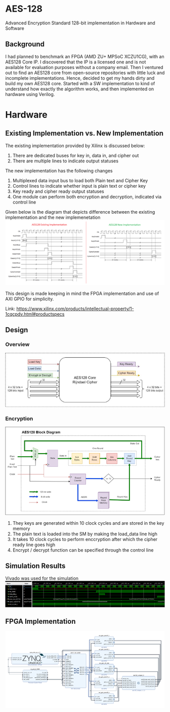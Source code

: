 # AES-128
Advanced Encryption Standard 128-bit implementation in Hardware and Software

## Background
I had planned to benchmark an FPGA (AMD ZU+ MPSoC XCZU1CG), with an AES128 Core IP. I discovered that the IP is a licensed one and is not available for evaluation purposes without a company email. Then I ventured out to find an AES128 core from open-source repositories with little luck and incomplete implementations. Hence, decided to get my hands dirty and build my own AES128 core. Started with a SW implementation to kind of understand how exactly the algorithm works, and then implemented on hardware using Verilog.

# Hardware
## Existing Implementation vs. New Implementation
The existing implementation provided by Xilinx is discussed below:
1. There are dedicated buses for key in, data in, and cipher out
2. There are multiple lines to indicate output statuses 

The new implementation has the following changes
1. Multiplexed data input bus to load both Plain text and Cipher Key
2. Control lines to indicate whether input is plain text or cipher key
3. Key ready and cipher ready output statuses
4. One module can perform both encryption and decryption, indicated via control line

Given below is the diagram that depicts difference between the existing implementation and the new implemenetation
![AES128 Comparison](/Docs/images/AES128_Comparison.png)

This design is made keeping in mind the FPGA implementation and use of AXI GPIO  for simplicity.

Link: https://www.xilinx.com/products/intellectual-property/1-1cqcpdv.html#productspecs

## Design

### Overview
![AES128 Overview](/Docs/images/AES128.jpg)

### Encryption
![AES128 Design](/Docs/images/AES_Block_diagram.png)

1. They keys are generated within 10 clock cycles and are stored in the key memory
2. The plain text is loaded into the SM by making the load_data line high
3. It takes 10 clock cycles to perform enccryption after which the cipher ready line goes high
4. Encrypt / decrypt function can be specified through the control line

## Simulation Results
Vivado was used for the simulation
![AES128 Sim Results](/Docs/images/Sim_Result.png)

## FPGA Implementation
![AES128 Vivado](/Docs/images/AES128_Vivado.png)